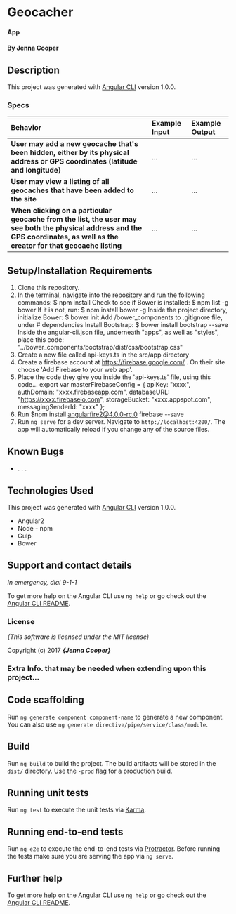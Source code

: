 # Geocacher

#### App

#### By **Jenna Cooper**

## Description

This project was generated with [Angular CLI](https://github.com/angular/angular-cli) version 1.0.0.

### Specs
| Behavior | Example Input | Example Output |
| :-------------     | :------------- | :------------- |
| **User may add a new geocache that's been hidden, either by its physical address or GPS coordinates (latitude and longitude)** | ... | ... |
| **User may view a listing of all geocaches that have been added to the site** | ... | ... |
| **When clicking on a particular geocache from the list, the user may see both the physical address and the GPS coordinates, as well as the creator for that geocache listing** | ... | ... |



## Setup/Installation Requirements
1. Clone this repository.
2. In the terminal, navigate into the repository and run the following commands:
  $ npm install
  Check to see if Bower is installed: $ npm list -g bower
  If it is not, run: $ npm install bower -g
  Inside the project directory, initialize Bower: $ bower init
  Add /bower_components to .gitignore file, under # dependencies
  Install Bootstrap: $ bower install bootstrap --save
  Inside the angular-cli.json file, underneath "apps", as well as "styles", place this code: "../bower_components/bootstrap/dist/css/bootstrap.css"
3. Create a new file called api-keys.ts in the src/app directory
4. Create a firebase account at https://firebase.google.com/ . On their site choose 'Add Firebase to your web app'.
5. Place the code they give you inside the 'api-keys.ts' file, using this code...
    export var masterFirebaseConfig = {
    apiKey: "xxxx",
    authDomain: "xxxx.firebaseapp.com",
    databaseURL: "https://xxxx.firebaseio.com",
    storageBucket: "xxxx.appspot.com",
    messagingSenderId: "xxxx"
    };
6. Run $npm install angularfire2@4.0.0-rc.0 firebase --save
7. Run `ng serve` for a dev server. Navigate to `http://localhost:4200/`. The app will automatically reload if you change any of the source files.

## Known Bugs
* . . .

## Technologies Used
This project was generated with [Angular CLI](https://github.com/angular/angular-cli) version 1.0.0.

* Angular2
* Node - npm
* Gulp
* Bower

## Support and contact details

_In emergency, dial 9-1-1_

To get more help on the Angular CLI use `ng help` or go check out the [Angular CLI README](https://github.com/angular/angular-cli/blob/master/README.md).

### License

*{This software is licensed under the MIT license}*

Copyright (c) 2017 **_{Jenna Cooper}_**


### Extra Info. that may be needed when extending upon this project...

## Code scaffolding

Run `ng generate component component-name` to generate a new component. You can also use `ng generate directive/pipe/service/class/module`.

## Build

Run `ng build` to build the project. The build artifacts will be stored in the `dist/` directory. Use the `-prod` flag for a production build.

## Running unit tests

Run `ng test` to execute the unit tests via [Karma](https://karma-runner.github.io).

## Running end-to-end tests

Run `ng e2e` to execute the end-to-end tests via [Protractor](http://www.protractortest.org/).
Before running the tests make sure you are serving the app via `ng serve`.

## Further help

To get more help on the Angular CLI use `ng help` or go check out the [Angular CLI README](https://github.com/angular/angular-cli/blob/master/README.md).
